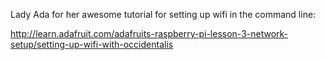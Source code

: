 
Lady Ada for her awesome tutorial for setting up wifi in the command line:

http://learn.adafruit.com/adafruits-raspberry-pi-lesson-3-network-setup/setting-up-wifi-with-occidentalis
